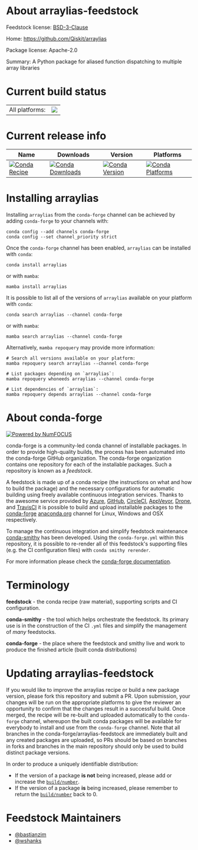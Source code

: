 About arraylias-feedstock
=========================

Feedstock license: [BSD-3-Clause](https://github.com/conda-forge/arraylias-feedstock/blob/main/LICENSE.txt)

Home: https://github.com/Qiskit/arraylias

Package license: Apache-2.0

Summary: A Python package for aliased function dispatching to multiple array libraries

Current build status
====================


<table><tr><td>All platforms:</td>
    <td>
      <a href="https://dev.azure.com/conda-forge/feedstock-builds/_build/latest?definitionId=21306&branchName=main">
        <img src="https://dev.azure.com/conda-forge/feedstock-builds/_apis/build/status/arraylias-feedstock?branchName=main">
      </a>
    </td>
  </tr>
</table>

Current release info
====================

| Name | Downloads | Version | Platforms |
| --- | --- | --- | --- |
| [![Conda Recipe](https://img.shields.io/badge/recipe-arraylias-green.svg)](https://anaconda.org/conda-forge/arraylias) | [![Conda Downloads](https://img.shields.io/conda/dn/conda-forge/arraylias.svg)](https://anaconda.org/conda-forge/arraylias) | [![Conda Version](https://img.shields.io/conda/vn/conda-forge/arraylias.svg)](https://anaconda.org/conda-forge/arraylias) | [![Conda Platforms](https://img.shields.io/conda/pn/conda-forge/arraylias.svg)](https://anaconda.org/conda-forge/arraylias) |

Installing arraylias
====================

Installing `arraylias` from the `conda-forge` channel can be achieved by adding `conda-forge` to your channels with:

```
conda config --add channels conda-forge
conda config --set channel_priority strict
```

Once the `conda-forge` channel has been enabled, `arraylias` can be installed with `conda`:

```
conda install arraylias
```

or with `mamba`:

```
mamba install arraylias
```

It is possible to list all of the versions of `arraylias` available on your platform with `conda`:

```
conda search arraylias --channel conda-forge
```

or with `mamba`:

```
mamba search arraylias --channel conda-forge
```

Alternatively, `mamba repoquery` may provide more information:

```
# Search all versions available on your platform:
mamba repoquery search arraylias --channel conda-forge

# List packages depending on `arraylias`:
mamba repoquery whoneeds arraylias --channel conda-forge

# List dependencies of `arraylias`:
mamba repoquery depends arraylias --channel conda-forge
```


About conda-forge
=================

[![Powered by
NumFOCUS](https://img.shields.io/badge/powered%20by-NumFOCUS-orange.svg?style=flat&colorA=E1523D&colorB=007D8A)](https://numfocus.org)

conda-forge is a community-led conda channel of installable packages.
In order to provide high-quality builds, the process has been automated into the
conda-forge GitHub organization. The conda-forge organization contains one repository
for each of the installable packages. Such a repository is known as a *feedstock*.

A feedstock is made up of a conda recipe (the instructions on what and how to build
the package) and the necessary configurations for automatic building using freely
available continuous integration services. Thanks to the awesome service provided by
[Azure](https://azure.microsoft.com/en-us/services/devops/), [GitHub](https://github.com/),
[CircleCI](https://circleci.com/), [AppVeyor](https://www.appveyor.com/),
[Drone](https://cloud.drone.io/welcome), and [TravisCI](https://travis-ci.com/)
it is possible to build and upload installable packages to the
[conda-forge](https://anaconda.org/conda-forge) [anaconda.org](https://anaconda.org/)
channel for Linux, Windows and OSX respectively.

To manage the continuous integration and simplify feedstock maintenance
[conda-smithy](https://github.com/conda-forge/conda-smithy) has been developed.
Using the ``conda-forge.yml`` within this repository, it is possible to re-render all of
this feedstock's supporting files (e.g. the CI configuration files) with ``conda smithy rerender``.

For more information please check the [conda-forge documentation](https://conda-forge.org/docs/).

Terminology
===========

**feedstock** - the conda recipe (raw material), supporting scripts and CI configuration.

**conda-smithy** - the tool which helps orchestrate the feedstock.
                   Its primary use is in the construction of the CI ``.yml`` files
                   and simplify the management of *many* feedstocks.

**conda-forge** - the place where the feedstock and smithy live and work to
                  produce the finished article (built conda distributions)


Updating arraylias-feedstock
============================

If you would like to improve the arraylias recipe or build a new
package version, please fork this repository and submit a PR. Upon submission,
your changes will be run on the appropriate platforms to give the reviewer an
opportunity to confirm that the changes result in a successful build. Once
merged, the recipe will be re-built and uploaded automatically to the
`conda-forge` channel, whereupon the built conda packages will be available for
everybody to install and use from the `conda-forge` channel.
Note that all branches in the conda-forge/arraylias-feedstock are
immediately built and any created packages are uploaded, so PRs should be based
on branches in forks and branches in the main repository should only be used to
build distinct package versions.

In order to produce a uniquely identifiable distribution:
 * If the version of a package **is not** being increased, please add or increase
   the [``build/number``](https://docs.conda.io/projects/conda-build/en/latest/resources/define-metadata.html#build-number-and-string).
 * If the version of a package **is** being increased, please remember to return
   the [``build/number``](https://docs.conda.io/projects/conda-build/en/latest/resources/define-metadata.html#build-number-and-string)
   back to 0.

Feedstock Maintainers
=====================

* [@bastianzim](https://github.com/bastianzim/)
* [@wshanks](https://github.com/wshanks/)

